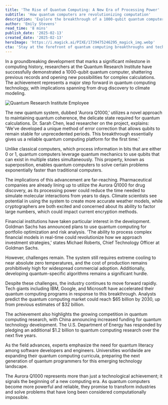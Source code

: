 ```yaml
---
title: 'The Rise of Quantum Computing: A New Era of Processing Power'
subtitle: 'How quantum computers are revolutionizing computation'
description: 'Explore the breakthrough of a 1000-qubit quantum computer, which is setting new records and opening possibilities for drug discovery, climate modeling, and financial analysis. Learn about the quantum computing milestone and its far-reaching implications across industries.'
author: 'Emily Stevens'
read_time: '8 mins'
publish_date: '2025-02-13'
created_date: '2025-02-13'
heroImage: 'https://i.magick.ai/PIXE/1739475246295_magick_img.webp'
cta: 'Stay at the forefront of quantum computing breakthroughs and technological innovations. Follow us on LinkedIn for daily updates on the latest developments in quantum technology and their impact on industry.'
---
```


In a groundbreaking development that marks a significant milestone in computing history, researchers at the Quantum Research Institute have successfully demonstrated a 1000-qubit quantum computer, shattering previous records and opening new possibilities for complex calculations. The achievement represents a major step forward in quantum computing technology, with implications spanning from drug discovery to climate modeling.

![Quantum Research Institute Employee](https://i.magick.ai/PIXE/1739475246298_magick_img.webp)

The new quantum system, dubbed 'Aurora Q1000,' utilizes a novel approach to maintaining quantum coherence, the delicate state required for quantum calculations. Dr. Sarah Chen, lead researcher on the project, explains: 'We've developed a unique method of error correction that allows qubits to remain stable for unprecedented periods. This breakthrough essentially gives us a reliable quantum computing platform for the first time.'

Unlike classical computers, which process information in bits that are either 0 or 1, quantum computers leverage quantum mechanics to use qubits that can exist in multiple states simultaneously. This property, known as superposition, enables quantum computers to solve certain problems exponentially faster than traditional computers.

The implications of this advancement are far-reaching. Pharmaceutical companies are already lining up to utilize the Aurora Q1000 for drug discovery, as its processing power could reduce the time needed to simulate molecular interactions from years to days. Climate scientists see potential in using the system to create more accurate weather models, while cryptographers are both excited and concerned about its ability to factor large numbers, which could impact current encryption methods.

Financial institutions have taken particular interest in the development. Goldman Sachs has announced plans to use quantum computing for portfolio optimization and risk analysis. 'The ability to process complex financial models in real-time could revolutionize how we approach investment strategies,' states Michael Roberts, Chief Technology Officer at Goldman Sachs.

However, challenges remain. The system still requires extreme cooling to near absolute zero temperatures, and the cost of production remains prohibitively high for widespread commercial adoption. Additionally, developing quantum-specific algorithms remains a significant hurdle.

Despite these challenges, the industry continues to move forward rapidly. Tech giants including IBM, Google, and Microsoft have accelerated their quantum computing programs in response to this breakthrough. Analysts predict the quantum computing market could reach $65 billion by 2030, up from previous estimates of $32 billion.

The achievement also highlights the growing competition in quantum computing research, with China announcing increased funding for quantum technology development. The U.S. Department of Energy has responded by pledging an additional $1.2 billion to quantum computing research over the next five years.

As the field advances, experts emphasize the need for quantum literacy among software developers and engineers. Universities worldwide are expanding their quantum computing curricula, preparing the next generation of quantum programmers for this emerging technology landscape.

The Aurora Q1000 represents more than just a technological achievement; it signals the beginning of a new computing era. As quantum computers become more powerful and reliable, they promise to transform industries and solve problems that have long been considered computationally impossible.